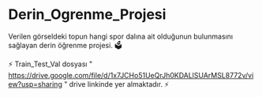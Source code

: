 # Derin_Ogrenme_Projesi
Verilen görseldeki topun hangi spor dalına ait olduğunun bulunmasını sağlayan derin öğrenme projesi. 🗳

⚡ Train_Test_Val dosyası " https://drive.google.com/file/d/1x7JCHo51UeQrJh0KDALlSUArMSL8772v/view?usp=sharing " drive linkinde yer almaktadır. ⚡
